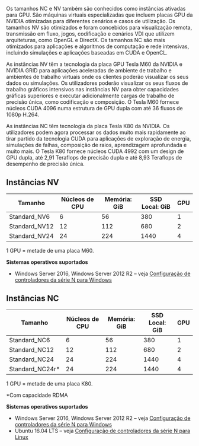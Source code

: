 Os tamanhos NC e NV também são conhecidos como instâncias ativadas para GPU. São máquinas virtuais especializadas que incluem placas GPU da NVIDIA otimizadas para diferentes cenários e casos de utilização. Os tamanhos NV são otimizados e foram concebidos para visualização remota, transmissão em fluxo, jogos, codificação e cenários VDI que utilizem arquiteturas, como OpenGL e DirectX. Os tamanhos NC são mais otimizados para aplicações e algoritmos de computação e rede intensivas, incluindo simulações e aplicações baseadas em CUDA e OpenCL. 


As instâncias NV têm a tecnologia da placa GPU Tesla M60 da NVIDIA e NVIDIA GRID para aplicações aceleradas de ambiente de trabalho e ambientes de trabalho virtuais onde os clientes poderão visualizar os seus dados ou simulações. Os utilizadores poderão visualizar os seus fluxos de trabalho gráficos intensivos nas instâncias NV para obter capacidades gráficas superiores e executar adicionalmente cargas de trabalho de precisão única, como codificação e composição. O Tesla M60 fornece núcleos CUDA 4096 numa estrutura de GPU dupla com até 36 fluxos de 1080p H.264. 

As instâncias NC têm tecnologia da placa Tesla K80 da NVIDIA. Os utilizadores podem agora processar os dados muito mais rapidamente ao tirar partido da tecnologia CUDA para aplicações de exploração de energia, simulações de falhas, composição de raios, aprendizagem aprofundada e muito mais. O Tesla K80 fornece núcleos CUDA 4992 com um design de GPU dupla, até 2,91 Teraflops de precisão dupla e até 8,93 Teraflops de desempenho de precisão única.

## <a name="nv-instances"></a>Instâncias NV

| Tamanho | Núcleos de CPU | Memória: GiB | SSD Local: GiB | GPU |
| --- | --- | --- | --- | --- |
| Standard_NV6 |6 |56 |380 | 1 |
| Standard_NV12 |12 |112 |680 | 2 |
| Standard_NV24 |24 |224 |1440 | 4 |

1 GPU = metade de uma placa M60.

**Sistemas operativos suportados**

* Windows Server 2016, Windows Server 2012 R2 – veja [Configuração de controladores da série N para Windows](../articles/virtual-machines/windows/n-series-driver-setup.md)

## <a name="nc-instances"></a>Instâncias NC

| Tamanho | Núcleos de CPU | Memória: GiB | SSD Local: GiB | GPU |
| --- | --- | --- | --- | --- |
| Standard_NC6 |6 |56 | 380 | 1 |
| Standard_NC12 |12 |112 | 680 | 2 |
| Standard_NC24 |24 |224 | 1440 | 4 |
| Standard_NC24r* |24 |224 | 1440 | 4 |

1 GPU = metade de uma placa K80.

*Com capacidade RDMA

**Sistemas operativos suportados**

* Windows Server 2016, Windows Server 2012 R2 – veja [Configuração de controladores da série N para Windows](../articles/virtual-machines/windows/n-series-driver-setup.md)
* Ubuntu 16.04 LTS – veja [Configuração de controladores da série N para Linux](../articles/virtual-machines/linux/n-series-driver-setup.md)

<br>


